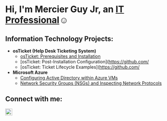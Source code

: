 <h1>Hi, I'm Mercier Guy Jr, an <a href="https://www.linkedin.com/in/mercier-g-a94319101/">IT Professional</a>☺</h1>

<h2> Information Technology Projects:</h2>

- <b>osTicket (Help Desk Ticketing System)</b>
  - [osTicket: Prerequisites and Installation](https://github.com/mercierguy913/osticket-prereqs)
  - [osTicket: Post-Installation Configuration](https://github.com/
  - [osTicket: Ticket Lifecycle Examples](https://github.com/
- <b>Microsoft Azure</b>
  - [Configuring Active Directory within Azure VMs]()
  - [Network Security Groups (NSGs) and Inspecting Network Protocols]()

<h2> Connect with me:</h2>

[<img align="left" alt="Josh | LinkedIn" width="22px" src="https://cdn.jsdelivr.net/npm/simple-icons@v3/icons/linkedin.svg" />][linkedin]

[linkedin]: https://www.linkedin.com/in/mercier-g-a94319101/
